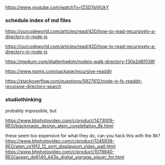 

https://www.youtube.com/watch?v=fZSD7pVIUkY




### schedule index of md files

https://ourcodeworld.com/articles/read/420/how-to-read-recursively-a-directory-in-node-js

https://ourcodeworld.com/articles/read/420/how-to-read-recursively-a-directory-in-node-js

https://medium.com/@allenhwkim/nodejs-walk-directory-f30a2d8f038f

https://www.npmjs.com/package/recursive-readdir

https://stackoverflow.com/questions/5827612/node-js-fs-readdir-recursive-directory-search



### studiothinking

probably impossible, but

https://www.bhphotovideo.com/c/product/1473009-REG/blackmagic_design_atem_constellation_8k.html



these seem too expensive for what they do, can you hack this with the 8k?
https://www.bhphotovideo.com/c/product/1245938-REG/aten_vs1912_12_port_displayport_video_wall.html
https://www.bhphotovideo.com/c/product/1078940-REG/aopen_de6140_443e_digital_signage_player_for.html
